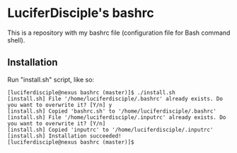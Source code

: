 # LuciferDisciple's bashrc

This is a repository with my bashrc file (configuration file for Bash command shell).

## Installation

Run "install.sh" script, like so:

```
[luciferdisciple@nexus bashrc (master)]$ ./install.sh
[install.sh] File '/home/luciferdisciple/.bashrc' already exists. Do you want to overwrite it? [Y/n] y
[install.sh] Copied 'bashrc.sh' to '/home/luciferdisciple/.bashrc'
[install.sh] File '/home/luciferdisciple/.inputrc' already exists. Do you want to overwrite it? [Y/n] 
[install.sh] Copied 'inputrc' to '/home/luciferdisciple/.inputrc'
[install.sh] Installation succeeded!
[luciferdisciple@nexus bashrc (master)]$ 
```

